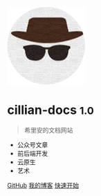 <!-- _coverpage.md -->

![logo](../_media/logo.png)

# cillian-docs <small>1.0</small>

> 希里安的文档网站

- 公众号文章
- 前后端开发
- 云原生
- 艺术

<!-- <span id="busuanzi_container_site_pv" style='display:none'>
    👀 本站总访问量：<span id="busuanzi_value_site_pv"></span> 次
</span>
<span id="busuanzi_container_site_uv" style='display:none'>
    | 🚴‍♂️ 本站总访客数：<span id="busuanzi_value_site_uv"></span> 人
</span> -->

[GitHub](https://github.com/cilliandevops/)
[我的博客](https://www.cillian.website)
[快速开始](#main)
